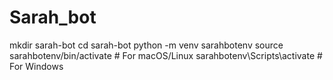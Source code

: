 # Sarah_bot
mkdir sarah-bot
cd sarah-bot
python -m venv sarahbotenv
source sarahbotenv/bin/activate   # For macOS/Linux
sarahbotenv\Scripts\activate      # For Windows

